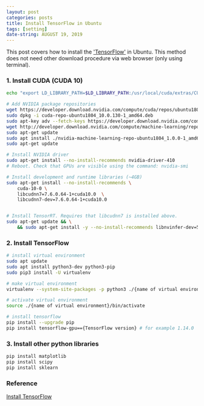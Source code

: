```yaml
---
layout: post
categories: posts
title: Install TensorFlow in Ubuntu
tags: [setting]
date-string: AUGUST 19, 2019
---
```


This post covers how to install the <a href="http://www.tensorflow.org">'TensorFlow'</a> in Ubuntu. This method does not need other download procedure via web browser (only using terminal).

### 1. Install CUDA (CUDA 10)

``` sh
echo "export LD_LIBRARY_PATH=$LD_LIBRARY_PATH:/usr/local/cuda/extras/CUPTI/lib64" >> .bashrc

# Add NVIDIA package repositories
wget https://developer.download.nvidia.com/compute/cuda/repos/ubuntu1804/x86_64/cuda-repo-ubuntu1804_10.0.130-1_amd64.deb
sudo dpkg -i cuda-repo-ubuntu1804_10.0.130-1_amd64.deb
sudo apt-key adv --fetch-keys https://developer.download.nvidia.com/compute/cuda/repos/ubuntu1804/x86_64/7fa2af80.pub
wget http://developer.download.nvidia.com/compute/machine-learning/repos/ubuntu1804/x86_64/nvidia-machine-learning-repo-ubuntu1804_1.0.0-1_amd64.deb
sudo apt-get update
sudo apt install ./nvidia-machine-learning-repo-ubuntu1804_1.0.0-1_amd64.deb
sudo apt-get update

# Install NVIDIA driver
sudo apt-get install --no-install-recommends nvidia-driver-410
# Reboot. Check that GPUs are visible using the command: nvidia-smi

# Install development and runtime libraries (~4GB)
sudo apt-get install --no-install-recommends \
	cuda-10-0 \
	libcudnn7=7.6.0.64-1+cuda10.0  \
	libcudnn7-dev=7.6.0.64-1+cuda10.0


# Install TensorRT. Requires that libcudnn7 is installed above.
sudo apt-get update && \
    && sudo apt-get install -y --no-install-recommends libnvinfer-dev=5.1.5-1+cuda10.0
```

### 2. Install TensorFlow

``` sh
# install virtual environment
sudo apt update
sudo apt install python3-dev python3-pip
sudo pip3 install -U virtualenv

# make virtual environment
virtualenv --system-site-packages -p python3 ./{name of virtual environment} # for example venv

# activate virtual environment
source ./{name of virtual environment}/bin/activate

# install tensorflow
pip install --upgrade pip
pip install tensorflow-gpu=={TensorFlow version} # for example 1.14.0
```

### 3. Install other python libraries

``` sh
pip install matplotlib
pip install scipy
pip install sklearn
```

### Reference
<a href="https://www.tensorflow.org/install">Install TensorFlow</a>
